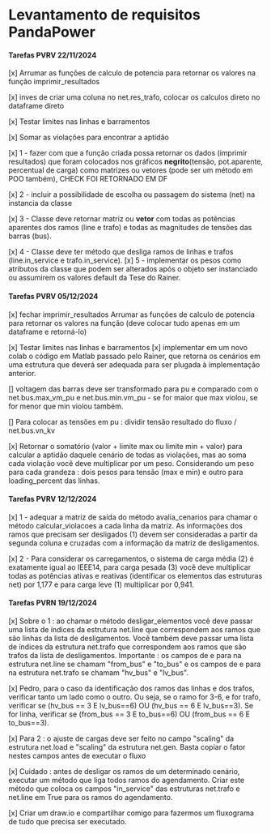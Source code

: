 # Levantamento de requisitos PandaPower

#### Tarefas PVRV 22/11/2024

[x] Arrumar as funções de calculo de potencia para retornar os valores na função imprimir_resultados

[x] inves de criar uma coluna no net.res_trafo, colocar os calculos direto no dataframe direto

[x] Testar limites nas linhas e barramentos

[x] Somar as violações para encontrar a aptidão

[x] 1 - fazer com que a função criada possa retornar os dados (imprimir resultados) que foram colocados nos gráficos **negrito**(tensão, pot.aparente, percentual de carga) como matrizes ou vetores (pode ser um método em POO também), CHECK FOI RETORNADO EM DF

[x] 2 - incluir a possibilidade de escolha ou passagem do sistema (net) na instancia da classe

[x] 3 - Classe deve retornar matriz ou **vetor** com todas as potências aparentes dos ramos (line e trafo) e todas as magnitudes de tensões das barras (bus).

[x] 4 - Classe deve ter método que desliga ramos de linhas e trafos (line.in_service e trafo.in_service).
[x] 5 - implementar os pesos como atributos da classe que podem ser alterados após o objeto ser instanciado ou assumirem os valores default da Tese do Rainer.

#### Tarefas PVRV 05/12/2024

[x] fechar imprimir_resultados Arrumar as funções de calculo de potencia para retornar os valores na função (deve colocar tudo apenas em um dataframe e retorná-lo)

[x]  Testar limites nas linhas e barramentos
[x] implementar em um novo colab o código em Matlab passado pelo Rainer, que retorna os cenários em uma estrutura que deverá ser adequada para ser plugada à implementação anterior.

[] voltagem das barras deve ser transformado para pu e comparado com o net.bus.max_vm_pu e net.bus.min.vm_pu - se for maior que max violou, se for menor que min violou também.

[] Para colocar as tensões em pu : dividir tensão resultado do fluxo / net.bus.vn_kv

[x]  Retornar o somatório (valor + limite max ou limite min + valor) para calcular a aptidão daquele cenário de todas as violações, mas ao soma cada violação você deve multiplicar por um peso. Considerando um peso para cada grandeza : dois pesos para tensão (max e min) e outro para loading_percent das linhas.

#### Tarefas PVRV 12/12/2024

[x] 1 - adequar a matriz de saída do método avalia_cenarios para chamar o método calcular_violacoes a cada linha da matriz. As informações dos ramos que precisam ser desligados (1) devem ser consideradas a partir da segunda coluna e cruzadas com a informação da matriz de desligamentos.

[x] 2 - Para considerar os carregamentos, o sistema de carga média (2) é exatamente igual ao IEEE14, para carga pesada (3) você deve multiplicar todas as potências ativas e reativas (identificar os elementos das estruturas net) por 1,177 e para carga leve (1) multiplicar por 0,941.

#### Tarefas PVRN 19/12/2024

[x] Sobre o 1 : ao chamar o método desligar_elementos você deve passar uma lista de índices da estrutura net.line que correspondem aos ramos que são linhas da lista de desligamentos. Você também deve passar uma lista de índices da estrutura net.trafo que correspondem aos ramos que são trafos da lista de desligamentos. Importante : os campos de e para na estrutura net.line se chamam "from_bus" e "to_bus" e os campos de e para na estrutura net.trafo se chamam "hv_bus" e "lv_bus".

[x] Pedro, para o caso da identificação dos ramos das linhas e dos trafos, verificar tanto um lado como o outro. Ou seja, se o ramo for 3-6, e for trafo, verificar se (hv_bus == 3 E lv_bus==6) OU (hv_bus == 6 E lv_bus==3). Se for linha, verificar se (from_bus == 3 E to_bus==6) OU (from_bus == 6 E to_bus==3).

[x] Para 2 : o ajuste de cargas deve ser feito no campo "scaling" da estrutura net.load e 
"scaling" da estrutura net.gen. Basta copiar o fator nestes campos antes de executar o fluxo

[x] Cuidado : antes de desligar os ramos de um determinado cenário, executar um método que liga todos ramos do agendamento. Criar este método que coloca os campos "in_service" das estruturas net.trafo e  net.line em True para os ramos do agendamento.

[x] Criar um draw.io e compartilhar comigo para fazermos um fluxograma de tudo que precisa ser executado.


